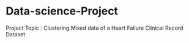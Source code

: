 # Data-science-Project
Project Topic : Clustering Mixed data of a Heart Failure Clinical Record Dataset

